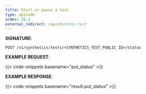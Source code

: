 ```yaml
---
title: Start or pause a test
type: apicode
order: 29.2
external_redirect: /api/#status-test
---
```



**SIGNATURE**:

`POST /v1/synthetics/tests/<SYNTHETICS_TEST_PUBLIC_ID>/status`


**EXAMPLE REQUEST**:


{{< code-snippets basename="put_status" >}}


**EXAMPLE RESPONSE**:


{{< code-snippets basename="result.put_status" >}}
